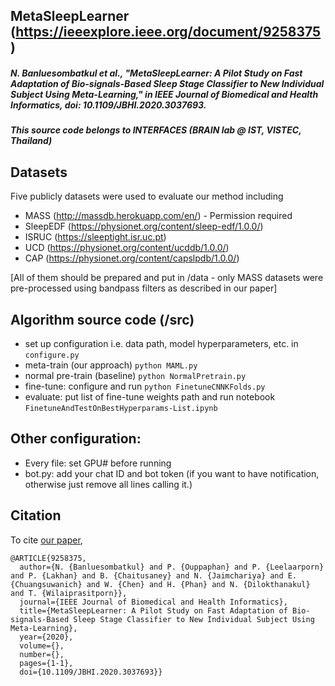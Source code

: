 ## MetaSleepLearner (https://ieeexplore.ieee.org/document/9258375)
##### N. Banluesombatkul et al., "MetaSleepLearner: A Pilot Study on Fast Adaptation of Bio-signals-Based Sleep Stage Classifier to New Individual Subject Using Meta-Learning," in IEEE Journal of Biomedical and Health Informatics, doi: 10.1109/JBHI.2020.3037693.
##### This source code belongs to INTERFACES (BRAIN lab @ IST, VISTEC, Thailand)

## Datasets
Five publicly datasets were used to evaluate our method including
* MASS (http://massdb.herokuapp.com/en/) - Permission required
* SleepEDF (https://physionet.org/content/sleep-edf/1.0.0/)
* ISRUC (https://sleeptight.isr.uc.pt)
* UCD (https://physionet.org/content/ucddb/1.0.0/)
* CAP (https://physionet.org/content/capslpdb/1.0.0/)

[All of them should be prepared and put in /data - only MASS datasets were pre-processed using bandpass filters as described in our paper]

## Algorithm source code (/src)
* set up configuration i.e. data path, model hyperparameters, etc. in ```configure.py```
* meta-train (our approach) ```python MAML.py```
* normal pre-train (baseline) ```python NormalPretrain.py```
* fine-tune: configure and run ```python FinetuneCNNKFolds.py```
* evaluate: put list of fine-tune weights path and run notebook ```FinetuneAndTestOnBestHyperparams-List.ipynb```

## Other configuration: 
* Every file: set GPU# before running
* bot.py: add your chat ID and bot token (if you want to have notification, otherwise just remove all lines calling it.)

## Citation
To cite [our paper](https://doi.org/10.1109/JBHI.2020.3037693),

```
@ARTICLE{9258375,
  author={N. {Banluesombatkul} and P. {Ouppaphan} and P. {Leelaarporn} and P. {Lakhan} and B. {Chaitusaney} and N. {Jaimchariya} and E. {Chuangsuwanich} and W. {Chen} and H. {Phan} and N. {Dilokthanakul} and T. {Wilaiprasitporn}},
  journal={IEEE Journal of Biomedical and Health Informatics}, 
  title={MetaSleepLearner: A Pilot Study on Fast Adaptation of Bio-signals-Based Sleep Stage Classifier to New Individual Subject Using Meta-Learning}, 
  year={2020},
  volume={},
  number={},
  pages={1-1},
  doi={10.1109/JBHI.2020.3037693}}
```
